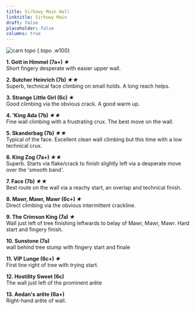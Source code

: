 ```yaml
---
title: Sirhowy Main Wall
linktitle: Sirhowy Main
draft: false
placeholder: false
columns: true
---
```



![carn topo](/img/south-wales/south-east-sandstone/carntopo.gif)
{.topo .w100}

**1. Gott in Himmel (7a+) *★***  
Short fingery desperate with easier upper wall.

**2. Butcher Heinrich (7b) *★★***  
Superb, technical face climbing on small holds. A long reach helps.

**3. Strange Little Girl (6c) *★***  
Good climbing via the obvious crack. A good warm up.

**4. 'King Ada (7b) *★★***  
Fine wall climbing with a frustrating crux. The best move on the wall.

**5. Skanderbag (7b) *★★***  
Typical of the face. Excellent clean wall climbing but this time with a low technical crux.

**6. King Zog (7a+) *★★***  
Superb. Starts via flake/crack to finish slightly left via a desperate move over the 'smooth band'.

**7. Face (7b) *★★***  
Best route on the wall via a reachy start, an overlap and technical finish.

**8. Mawr, Mawr, Mawr (6c+) *★***  
Direct climbing via the obvious intermittent crackline.

**9. The Crimson King (7a) *★***  
Wall just left of tree finishing leftwards to belay of Mawr, Mawr, Mawr. Hard start and fingery finish.

**10. Sunstone (7a)**  
wall behind tree stump with fingery start and finale

**11. VIP Lunge (6c+) *★***  
First line right of tree with trying start.

**12. Hostility Sweet (6c)**  
The wall just left of the prominent arête

**13. Aedan's arête (6a+)**  
Right-hand arête of wall.


